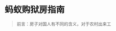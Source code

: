# 蚂蚁购狱房指南

> 前言：房子对国人有不同的含义，对于农村出来工

<!--stackedit_data:
eyJoaXN0b3J5IjpbMTMzMzgzNDI3NywyMTM1MDI1MDYzLDE4NT
U1NTIwNjBdfQ==
-->
